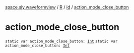 [space.siy.waveformview](../../index.md) / [R](../index.md) / [id](index.md) / [action_mode_close_button](./action_mode_close_button.md)

# action_mode_close_button

`static var action_mode_close_button: `[`Int`](https://kotlinlang.org/api/latest/jvm/stdlib/kotlin/-int/index.html)
`static var action_mode_close_button: `[`Int`](https://kotlinlang.org/api/latest/jvm/stdlib/kotlin/-int/index.html)